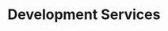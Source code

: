 ---
schema: default
title: Development Services
description: >-
  The  Development  Services  Department  (DSD)  provides  review,  permit, 
  inspection,  and  code  enforcement  services for  private  and  public 
  development projects  throughout  the  City  of  San  Diego  to  ensure 
  healthy,  safe,  and  livable neighborhoods. The Department's major functions
  include entitlements, building construction and safety, engineering mapping, 
  current  planning,  and  code enforcement  which  are  organized  to
  efficiently  plan  and  manage  the development process for the complete
  lifecycle of development in the City.  The Development Services Department
  (development review and inspection services only) is operated without General
  Fund subsidy. Development Services customers pay for the Department's
  operating costs similar to most businesses.
logo: >-
  http://archive.sandiego.gov/communications/graphics/logos/cosd-logo-initials-full-color-72ppi.jpg
---